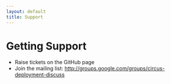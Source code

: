 ```yaml
---
layout: default
title: Support
---
```

# Getting Support
 * Raise tickets on the GitHub page
 * Join the mailing list: <a href="http://groups.google.com/groups/circus-deployment-discuss">http://groups.google.com/groups/circus-deployment-discuss</a>
